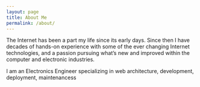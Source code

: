 ```yaml
---
layout: page
title: About Me
permalink: /about/
---
```


The Internet has been a part my life since its early days. Since then I have decades of hands-on experience  with some of the ever changing Internet technologies,  and a passion pursuing what’s new and improved within the computer and electronic industries.

I am an Electronics Engineer specializing in web architecture, development, deployment, maintenancess



